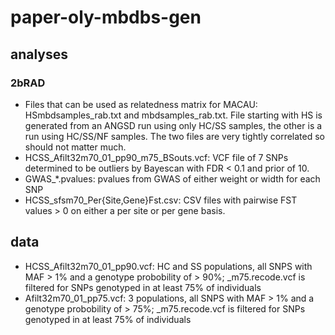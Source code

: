 # paper-oly-mbdbs-gen

## analyses

### 2bRAD

- Files that can be used as relatedness matrix for MACAU: HSmbdsamples_rab.txt and mbdsamples_rab.txt. File starting with HS is generated from an ANGSD run using only HC/SS samples, the other is a run using HC/SS/NF samples. The two files are very tightly correlated so should not matter much.
- HCSS_Afilt32m70_01_pp90_m75_BSouts.vcf: VCF file of 7 SNPs determined to be outliers by Bayescan with FDR < 0.1 and prior of 10.
- GWAS_\*.pvalues: pvalues from GWAS of either weight or width for each SNP  
- HCSS_sfsm70_Per{Site,Gene}Fst.csv: CSV files with pairwise FST values > 0 on either a per site or per gene basis.  

## data 
- HCSS_Afilt32m70_01_pp90.vcf: HC and SS populations, all SNPS with MAF > 1% and a genotype probobility of > 90%; \_m75.recode.vcf is filtered for SNPs genotyped in at least 75% of individuals
- Afilt32m70_01_pp75.vcf: 3 populations, all SNPS with MAF > 1% and a genotype probobility of > 75%; \_m75.recode.vcf is filtered for SNPs genotyped in at least 75% of individuals

